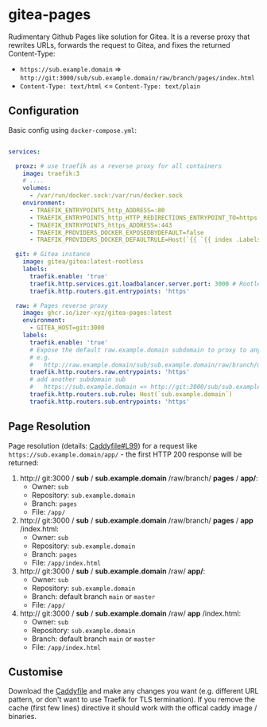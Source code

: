 # gitea-pages

Rudimentary Github Pages like solution for Gitea. It is a reverse proxy that rewrites URLs, forwards the request to Gitea, and fixes the returned Content-Type: 

 * `https://sub.example.domain` => `http://git:3000/sub/sub.example.domain/raw/branch/pages/index.html`
 * `Content-Type: text/html` <= `Content-Type: text/plain` 


## Configuration 

Basic config using `docker-compose.yml`: 
```yaml

services:

  proxz: # use traefik as a reverse proxy for all containers 
    image: traefik:3
    # ....
    volumes:
      - /var/run/docker.sock:/var/run/docker.sock
    environment:
      - TRAEFIK_ENTRYPOINTS_http_ADDRESS=:80
      - TRAEFIK_ENTRYPOINTS_http_HTTP_REDIRECTIONS_ENTRYPOINT_TO=https
      - TRAEFIK_ENTRYPOINTS_https_ADDRESS=:443
      - TRAEFIK_PROVIDERS_DOCKER_EXPOSEDBYDEFAULT=false
      - TRAEFIK_PROVIDERS_DOCKER_DEFAULTRULE=Host(`{{ `{{ index .Labels "com.docker.swarm.service.name" | splitList "_" | last }}` }}.example.domain`)

  git: # Gitea instance 
    image: gitea/gitea:latest-rootless
    labels:
      traefik.enable: 'true'
      traefik.http.services.git.loadbalancer.server.port: 3000 # Rootless container is using port 3000
      traefik.http.routers.git.entrypoints: 'https'

  raw: # Pages reverse proxy
    image: ghcr.io/izer-xyz/gitea-pages:latest
    environment:
      - GITEA_HOST=git:3000
    labels:
      traefik.enable: 'true'
      # Expose the default raw.example.domain subdomain to proxy to any repo with the right Content-Type 
      # e.g.
      #   http://raw.example.domain/sub/sub.example.domain/raw/branch/main/app.js => http://git:3000/sub/sub.example.domain/raw/branch/main/app.js
      traefik.http.routers.raw.entrypoints: 'https'
      # add another subdomain sub
      #   https://sub.example.domain => http://git:3000/sub/sub.example.domain/raw/branch/pages/index.html
      traefik.http.routers.sub.rule: Host(`sub.example.domain`)
      traefik.http.routers.sub.entrypoints: 'https'
```

## Page Resolution

Page resolution (details: [Caddyfile#L99](https://github.com/izer-xyz/gitea-pages/blob/ca3eb082ee25cf7bb2b9385112342221fb5ac3e0/Caddyfile#L99)) for a request like `https://sub.example.domain/app/` - the first HTTP 200 response will be returned:
1. http:// git:3000 / **sub** / **sub.example.domain** /raw/branch/ **pages** / **app/**:
   * Owner: `sub`
   * Repository: `sub.example.domain`
   * Branch: `pages`
   * File: `/app/`
2. http:// git:3000 / **sub** / **sub.example.domain** /raw/branch/ **pages** / **app** /index.html:
   * Owner: `sub`
   * Repository: `sub.example.domain`
   * Branch: `pages`
   * File: `/app/index.html`
3. http:// git:3000 / **sub** / **sub.example.domain** /raw/ **app/**:
   * Owner: `sub`
   * Repository: `sub.example.domain`
   * Branch: default branch `main` or `master`
   * File: `/app/`
4. http:// git:3000 / **sub** / **sub.example.domain** /raw/ **app** /index.html:
   * Owner: `sub`
   * Repository: `sub.example.domain`
   * Branch: default branch `main` or `master`
   * File: `/app/index.html`

## Customise 

Download the [Caddyfile](Caddyfile) and make any changes you want (e.g. different URL pattern, or don't want to use Traefik for TLS termination). If you remove the cache (first few lines) directive it should work with the offical caddy image / binaries.  
